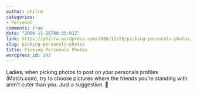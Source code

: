 ```yaml
---
author: philrw
categories:
- Personal
comments: true
date: "2006-11-25T00:35:01Z"
link: https://philrw.wordpress.com/2006/11/25/picking-personals-photos/
slug: picking-personals-photos
title: Picking Personals Photos
wordpress_id: 242
---
```


Ladies, when picking photos to post on your personals profiles (Match.com), try to choose pictures where the friends you’re standing with aren’t cuter than you. Just a suggestion. :slightly_smiling_face:
